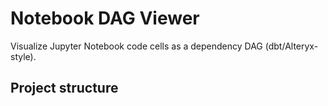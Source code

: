 # Notebook DAG Viewer

Visualize Jupyter Notebook code cells as a dependency DAG (dbt/Alteryx-style).

## Project structure

